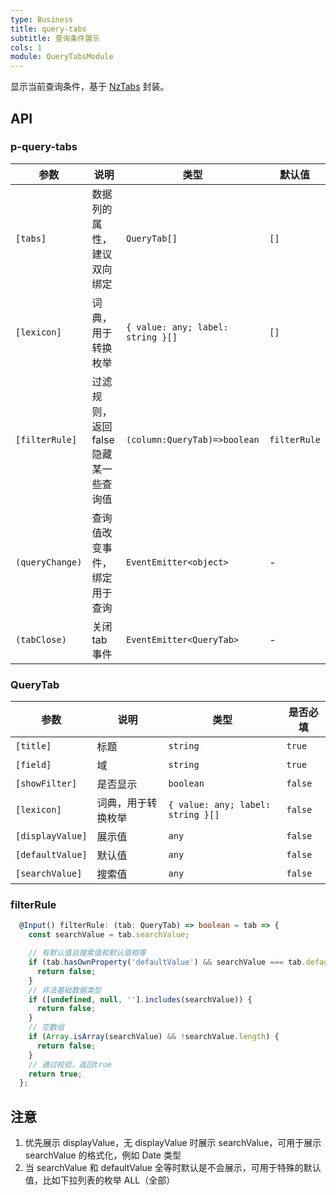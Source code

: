 ```yaml
---
type: Business
title: query-tabs
subtitle: 查询条件展示
cols: 1
module: QueryTabsModule
---
```


显示当前查询条件，基于 [NzTabs](https://ng.ant.design/components/tabs/zh) 封装。

## API

### p-query-tabs

| 参数            | 说明                                  | 类型                              | 默认值       |
| --------------- | ------------------------------------- | --------------------------------- | ------------ |
| `[tabs]`        | 数据列的属性，建议双向绑定            | `QueryTab[]`                      | `[]`         |
| `[lexicon]`     | 词典，用于转换枚举                    | `{ value: any; label: string }[]` | `[]`         |
| `[filterRule]`  | 过滤规则，返回 false 隐藏某一些查询值 | `(column:QueryTab)=>boolean`      | `filterRule` |
| `(queryChange)` | 查询值改变事件，绑定用于查询          | `EventEmitter<object>`            | -            |
| `(tabClose)`    | 关闭 tab 事件                         | `EventEmitter<QueryTab>`          | -            |

### QueryTab

| 参数             | 说明               | 类型                              | 是否必填 |
| ---------------- | ------------------ | --------------------------------- | -------- |
| `[title]`        | 标题               | `string`                          | `true`   |
| `[field]`        | 域                 | `string`                          | `true`   |
| `[showFilter]`   | 是否显示           | `boolean`                         | `false`  |
| `[lexicon]`      | 词典，用于转换枚举 | `{ value: any; label: string }[]` | `false`  |
| `[displayValue]` | 展示值             | `any`                             | `false`  |
| `[defaultValue]` | 默认值             | `any`                             | `false`  |
| `[searchValue]`  | 搜索值             | `any`                             | `false`  |

### filterRule

```typescript
  @Input() filterRule: (tab: QueryTab) => boolean = tab => {
    const searchValue = tab.searchValue;

    // 有默认值且搜索值和默认值相等
    if (tab.hasOwnProperty('defaultValue') && searchValue === tab.defaultValue) {
      return false;
    }
    // 非法基础数据类型
    if ([undefined, null, ''].includes(searchValue)) {
      return false;
    }
    // 空数组
    if (Array.isArray(searchValue) && !searchValue.length) {
      return false;
    }
    // 通过校验，返回true
    return true;
  };
```

## 注意

1. 优先展示 displayValue，无 displayValue 时展示 searchValue，可用于展示 searchValue 的格式化，例如 Date 类型
2. 当 searchValue 和 defaultValue 全等时默认是不会展示，可用于特殊的默认值，比如下拉列表的枚举 ALL（全部）
